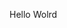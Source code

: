 Hello Wolrd
























































































































































































































































































































































